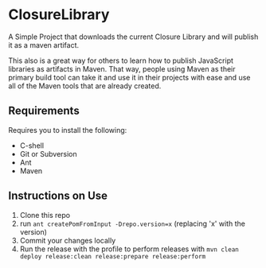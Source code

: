 ClosureLibrary
==============

A Simple Project that downloads the current Closure Library and will publish it as a maven artifact.

This also is a great way for others to learn how to publish JavaScript libraries as artifacts in 
Maven.  That way, people using Maven as their primary build tool can take it and use it in their
projects with ease and use all of the Maven tools that are already created.


## Requirements
Requires you to install the following:

* C-shell
* Git or Subversion
* Ant
* Maven

## Instructions on Use

1. Clone this repo
2. run `ant createPomFromInput -Drepo.version=x` (replacing 'x' with the version)
3. Commit your changes locally
4. Run the release with the profile to perform releases with `mvn clean deploy release:clean release:prepare release:perform`


